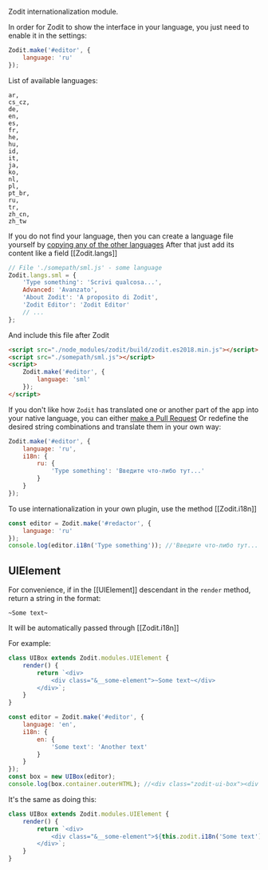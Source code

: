 Zodit internationalization module.

In order for Zodit to show the interface in your language, you just need to enable it in the settings:

```js
Zodit.make('#editor', {
	language: 'ru'
});
```

List of available languages:

```
ar,
cs_cz,
de,
en,
es,
fr,
he,
hu,
id,
it,
ja,
ko,
nl,
pl,
pt_br,
ru,
tr,
zh_cn,
zh_tw
```

If you do not find your language, then you can create a language file yourself by [copying any of the other languages](https://github.com/techzolab/zodit/tree/master/src/langs)
After that just add its content like a field [[Zodit.langs]]

```js
// File './somepath/sml.js' - some language
Zodit.langs.sml = {
	'Type something': 'Scrivi qualcosa...',
	Advanced: 'Avanzato',
	'About Zodit': 'A proposito di Zodit',
	'Zodit Editor': 'Zodit Editor'
	// ...
};
```

And include this file after Zodit

```html
<script src="./node_modules/zodit/build/zodit.es2018.min.js"></script>
<script src="./somepath/sml.js"></script>
<script>
	Zodit.make('#editor', {
		language: 'sml'
	});
</script>
```

If you don't like how `Zodit` has translated one or another part of the app into your native language, you can either [make a Pull Request](https://github.com/techzolab/zodit/edit/master/src/langs/ar.js)
Or redefine the desired string combinations and translate them in your own way:

```js
Zodit.make('#editor', {
	language: 'ru',
	i18n: {
		ru: {
			'Type something': 'Введите что-либо тут...'
		}
	}
});
```

To use internationalization in your own plugin, use the method [[Zodit.i18n]]

```js
const editor = Zodit.make('#redactor', {
	language: 'ru'
});
console.log(editor.i18n('Type something')); //'Введите что-либо тут...'
```

## UIElement

For convenience, if in the [[UIElement]] descendant in the `render` method, return a string in the format:

```
~Some text~
```

It will be automatically passed through [[Zodit.i18n]]

For example:

```js
class UIBox extends Zodit.modules.UIElement {
	render() {
		return `<div>
		    <div class="&__some-element">~Some text~</div>
		</div>`;
	}
}

const editor = Zodit.make('#editor', {
	language: 'en',
	i18n: {
		en: {
			'Some text': 'Another text'
		}
	}
});
const box = new UIBox(editor);
console.log(box.container.outerHTML); //<div class="zodit-ui-box"><div class="zodit-ui-box__some-element">Another text</div></div>
```

It's the same as doing this:

```js
class UIBox extends Zodit.modules.UIElement {
	render() {
		return `<div>
		    <div class="&__some-element">${this.zodit.i18n('Some text')}</div>
		</div>`;
	}
}
```
